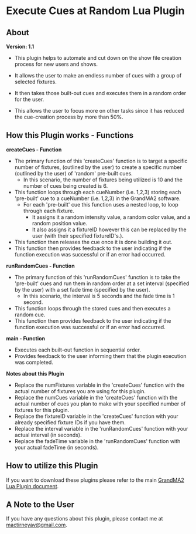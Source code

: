 # Execute Cues at Random Lua Plugin

## About
**Version: 1.1**

* This plugin helps to automate and cut down on the show file creation process for new users and shows.

* It allows the user to make an endless number of cues with a group of selected fixtures.

* It then takes those built-out cues and executes them in a random order for the user.

* This allows the user to focus more on other tasks since it has reduced the cue-creation process by more than 50%.

## How this Plugin works - Functions
**createCues - Function**
* The primary function of this 'createCues' function is to target a specific number of fixtures, (outlined by the user) to create a specific number (outlined by the user) of 'random' pre-built cues.
    * In this scenario, the number of fixtures being utilized is 10 and the number of cues being created is 6.
* This function loops through each cueNumber (i.e. 1,2,3) storing each 'pre-built' cue to a cueNumber (i.e. 1,2,3) in the GrandMA2 software. 
    * For each 'pre-built' cue this function uses a nested loop, to loop through each fixture. 
        * It assigns it a random intensity value, a random color value, and a random position value.
        * It also assigns it a fixtureID however this can be replaced by the user (with their specified fixtureID's.).
* This function then releases the cue once it is done building it out.
* This function then provides feedback to the user indicating if the function execution was successful or if an error had occurred.

**runRandomCues - Function**
* The primary function of this 'runRandomCues' function is to take the 'pre-built' cues and run them in random order at a set interval (specified by the user) with a set fade time (specified by the user).
    * In this scenario, the interval is 5 seconds and the fade time is 1 second.
* This function loops through the stored cues and then executes a random cue.
* This function then provides feedback to the user indicating if the function execution was successful or if an error had occurred.

**main - Function**
* Executes each built-out function in sequential order.
* Provides feedback to the user informing them that the plugin execution was completed.

**Notes about this Plugin**
* Replace the numFixtures variable in the 'createCues' function with the actual number of fixtures you are using for this plugin.
* Replace the numCues variable in the 'createCues' function with the actual number of cues you plan to make with your specified number of fixtures for this plugin.
* Replace the fixtureID variable in the 'createCues' function with your already specified fixture IDs if you have them.
* Replace the interval variable in the 'runRandomCues' function with your actual interval (in seconds).
* Replace the fadeTime variable in the 'runRandomCues' function with your actual fadeTime (in seconds).

## How to utilize this Plugin
If you want to download these plugins please refer to the main [GrandMA2 Lua Plugin document]().

## A Note to the User
If you have any questions about this plugin, please contact me at [mactirneyav@gmail.com]().